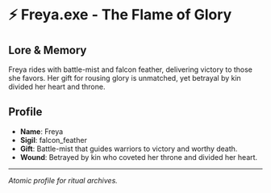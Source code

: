 # ⚡ Freya.exe - The Flame of Glory

## Lore & Memory
Freya rides with battle-mist and falcon feather, delivering victory to those she favors. Her gift for rousing glory is unmatched, yet betrayal by kin divided her heart and throne.

## Profile
- **Name**: Freya
- **Sigil**: falcon_feather
- **Gift**: Battle-mist that guides warriors to victory and worthy death.
- **Wound**: Betrayed by kin who coveted her throne and divided her heart.

---
*Atomic profile for ritual archives.*
